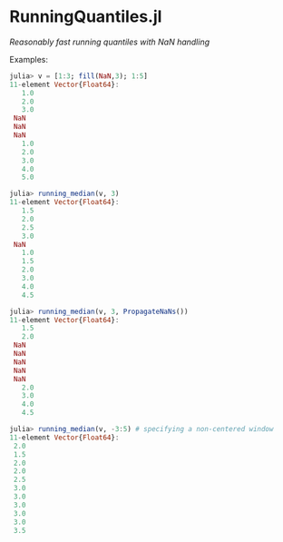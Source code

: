 # RunningQuantiles.jl

*Reasonably fast running quantiles with NaN handling*

Examples:

```julia
julia> v = [1:3; fill(NaN,3); 1:5]
11-element Vector{Float64}:
   1.0
   2.0
   3.0
 NaN
 NaN
 NaN
   1.0
   2.0
   3.0
   4.0
   5.0

julia> running_median(v, 3)
11-element Vector{Float64}:
   1.5
   2.0
   2.5
   3.0
 NaN
   1.0
   1.5
   2.0
   3.0
   4.0
   4.5

julia> running_median(v, 3, PropagateNaNs())
11-element Vector{Float64}:
   1.5
   2.0
 NaN
 NaN
 NaN
 NaN
 NaN
   2.0
   3.0
   4.0
   4.5

julia> running_median(v, -3:5) # specifying a non-centered window
11-element Vector{Float64}:
 2.0
 1.5
 2.0
 2.0
 2.5
 3.0
 3.0
 3.0
 3.0
 3.0
 3.5
 ```
